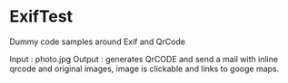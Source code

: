 # ExifTest

Dummy code samples around Exif and QrCode

Input : photo.jpg
Output : generates QrCODE and send a mail with inline qrcode and original images, image is clickable and links to googe maps.

